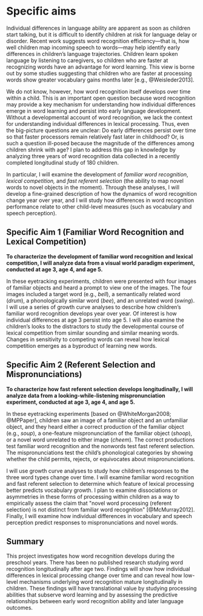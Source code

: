 
Specific aims
========================================================================

Individual differences in language ability are apparent as soon as
children start talking, but it is difficult to identify children at risk
for language delay or disorder. Recent work suggests word recognition
efficiency—that is, how well children map incoming speech to words—may
help identify early differences in children’s language trajectories.
Children learn spoken language by listening to caregivers, so children
who are faster at recognizing words have an advantage for word learning.
This view is borne out by some studies suggesting that children who are
faster at processing words show greater vocabulary gains months later
[e.g., @Weisleder2013].

We do not know, however, how word recognition itself develops over time
within a child. This is an important open question because word
recognition may provide a key mechanism for understanding how individual
differences emerge in word learning and persist into early language
development. Without a developmental account of word recognition, we
lack the context for understanding individual differences in lexical
processing. Thus, even the big-picture questions are unclear: Do early
differences persist over time so that faster processors remain
relatively fast later in childhood? Or, is such a question ill-posed
because the magnitude of the differences among children shrink with age?
I plan to address this gap in knowledge by analyzing three years of word
recognition data collected in a recently completed longitudinal study of
180 children.

In particular, I will examine the development of *familiar word
recognition*, *lexical competition,* and *fast referent selection* (the
ability to map novel words to novel objects in the moment). Through
these analyses, I will develop a fine-grained description of how the
dynamics of word recognition change year over year, and I will study how
differences in word recognition performance relate to other child-level
measures (such as vocabulary and speech perception). 

Specific Aim 1 (Familiar Word Recognition and Lexical Competition)
------------------------------------------------------------------------

**To characterize the development of familiar word recognition and
lexical competition, I will analyze data from a visual world paradigm
experiment, conducted at age 3, age 4, and age 5.**

In these eyetracking experiments, children were presented with four
images of familiar objects and heard a prompt to view one of the images.
The four images included a target word (e.g., *bell*), a semantically
related word (*drum*), a phonologically similar word (*bee*), and an
unrelated word (*swing*). I will use a series of growth curve analyses
to describe how children’s familiar word recognition develops year over
year. Of interest is how individual differences at age 3 persist into
age 5. I will also examine the children’s looks to the distractors to
study the developmental course of lexical competition from
similar sounding and similar meaning words. Changes in sensitivity to
competing words can reveal how lexical competition emerges as a
byproduct of learning new words.

Specific Aim 2 (Referent Selection and Mispronunciations)
-----------------------------------------------------------------------

**To characterize how fast referent selection develops longitudinally, I
will analyze data from a looking-while-listening mispronunciation
experiment, conducted at age 3, age 4, and age 5.**

In these eyetracking experiments [based on @WhiteMorgan2008;
@MPPaper], children saw an image of a familiar object and an unfamiliar
object, and they heard either a correct production of the familiar
object (e.g., *soup*), a one-feature mispronunciation of the familiar
object (*shoop*), or a novel word unrelated to either image (*cheem*).
The correct productions test familiar word recognition and the nonwords
test fast referent selection. The mispronunciations test the child’s
phonological categories by showing whether the child permits, rejects,
or equivocates about mispronunciations.

I will use growth curve analyses to study how children’s responses to
the three word types change over time. I will examine familiar word
recognition and fast referent selection to determine which feature of
lexical processing better predicts vocabulary growth. I plan to examine
dissociations or asymmetries in these forms of processing within
children as a way to empirically assess the claim that "novel word
processing (referent selection) is not distinct from familiar word
recognition" [@McMurray2012]. Finally, I will examine how individual
differences in vocabulary and speech perception predict responses to
mispronunciations and novel words.

Summary
------------------------------------------------------------------------

This project investigates how word recognition develops during the
preschool years. There has been no published research studying word
recognition longitudinally after age two. Findings will show how
individual differences in lexical processing change over time and can
reveal how low-level mechanisms underlying word recognition mature
longitudinally in children. These findings will have translational value
by studying processing abilities that subserve word learning and by
assessing the predictive relationships between early word recognition
ability and later language outcomes.
